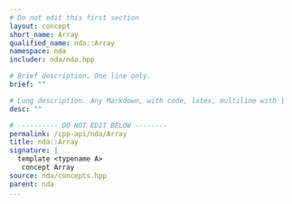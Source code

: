 ```yaml
---
# Do not edit this first section
layout: concept
short_name: Array
qualified_name: nda::Array
namespace: nda
includer: nda/nda.hpp

# Brief description. One line only.
brief: ""

# Long description. Any Markdown, with code, latex, multiline with |
desc: ""

# ---------- DO NOT EDIT BELOW --------
permalink: /cpp-api/nda/Array
title: nda::Array
signature: |
  template <typename A>
   concept Array
source: nda/concepts.hpp
parent: nda
...
```


